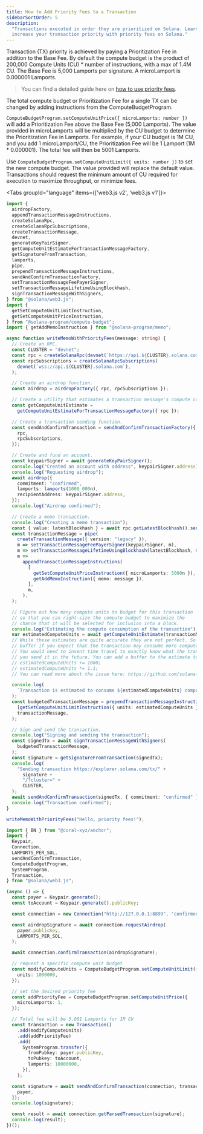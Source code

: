 ```yaml
---
title: How to Add Priority Fees to a Transaction
sidebarSortOrder: 5
description:
  "Transactions executed in order they are prioritized on Solana. Learn how to
  increase your transaction priority with priority fees on Solana."
---
```


Transaction (TX) priority is achieved by paying a Prioritization Fee in addition
to the Base Fee. By default the compute budget is the product of 200,000 Compute
Units (CU) \* number of instructions, with a max of 1.4M CU. The Base Fee is
5,000 Lamports per signature. A microLamport is 0.000001 Lamports.

> You can find a detailed guide here on
> [how to use priority fees](/content/guides/advanced/how-to-use-priority-fees.md).

The total compute budget or Prioritization Fee for a single TX can be changed by
adding instructions from the ComputeBudgetProgram.

`ComputeBudgetProgram.setComputeUnitPrice({ microLamports: number })` will add a
Prioritization Fee above the Base Fee (5,000 Lamports). The value provided in
microLamports will be multiplied by the CU budget to determine the
Prioritization Fee in Lamports. For example, if your CU budget is 1M CU, and you
add 1 microLamport/CU, the Prioritization Fee will be 1 Lamport (1M \*
0.000001). The total fee will then be 5001 Lamports.

Use `ComputeBudgetProgram.setComputeUnitLimit({ units: number })` to set the new
compute budget. The value provided will replace the default value. Transactions
should request the minimum amount of CU required for execution to maximize
throughput, or minimize fees.

<Tabs groupId="language" items={['web3.js v2', 'web3.js v1']}>

<Tab value="web3.js v2">

```typescript filename="add-priority-fees.ts" {61-72} {37-38} {77-87}
import {
  airdropFactory,
  appendTransactionMessageInstructions,
  createSolanaRpc,
  createSolanaRpcSubscriptions,
  createTransactionMessage,
  devnet,
  generateKeyPairSigner,
  getComputeUnitEstimateForTransactionMessageFactory,
  getSignatureFromTransaction,
  lamports,
  pipe,
  prependTransactionMessageInstructions,
  sendAndConfirmTransactionFactory,
  setTransactionMessageFeePayerSigner,
  setTransactionMessageLifetimeUsingBlockhash,
  signTransactionMessageWithSigners,
} from "@solana/web3.js";
import {
  getSetComputeUnitLimitInstruction,
  getSetComputeUnitPriceInstruction,
} from "@solana-program/compute-budget";
import { getAddMemoInstruction } from "@solana-program/memo";

async function writeMemoWithPriorityFees(message: string) {
  // Create an RPC.
  const CLUSTER = "devnet";
  const rpc = createSolanaRpc(devnet(`https://api.${CLUSTER}.solana.com`));
  const rpcSubscriptions = createSolanaRpcSubscriptions(
    devnet(`wss://api.${CLUSTER}.solana.com`),
  );

  // Create an airdrop function.
  const airdrop = airdropFactory({ rpc, rpcSubscriptions });

  // Create a utility that estimates a transaction message's compute consumption.
  const getComputeUnitEstimate =
    getComputeUnitEstimateForTransactionMessageFactory({ rpc });

  // Create a transaction sending function.
  const sendAndConfirmTransaction = sendAndConfirmTransactionFactory({
    rpc,
    rpcSubscriptions,
  });

  // Create and fund an account.
  const keypairSigner = await generateKeyPairSigner();
  console.log("Created an account with address", keypairSigner.address);
  console.log("Requesting airdrop");
  await airdrop({
    commitment: "confirmed",
    lamports: lamports(1000_000n),
    recipientAddress: keypairSigner.address,
  });
  console.log("Airdrop confirmed");

  // Create a memo transaction.
  console.log("Creating a memo transaction");
  const { value: latestBlockhash } = await rpc.getLatestBlockhash().send();
  const transactionMessage = pipe(
    createTransactionMessage({ version: "legacy" }),
    m => setTransactionMessageFeePayerSigner(keypairSigner, m),
    m => setTransactionMessageLifetimeUsingBlockhash(latestBlockhash, m),
    m =>
      appendTransactionMessageInstructions(
        [
          getSetComputeUnitPriceInstruction({ microLamports: 5000n }),
          getAddMemoInstruction({ memo: message }),
        ],
        m,
      ),
  );

  // Figure out how many compute units to budget for this transaction
  // so that you can right-size the compute budget to maximize the
  // chance that it will be selected for inclusion into a block.
  console.log("Estimating the compute consumption of the transaction");
  var estimatedComputeUnits = await getComputeUnitEstimate(transactionMessage);
  // While these estimates are quite accurate they are not perfect. So you may want to add a
  // buffer if you expect that the transaction may consume more compute units than estimated.
  // You would need to invent time travel to exactly know what the transaction will consume when
  // you send it in the future. You can add a buffer to the estimate to account for this.
  // estimatedComputeUnits += 1000;
  // estimatedComputeUnits *= 1.1;
  // You can read more about the issue here: https://github.com/solana-labs/solana-web3.js/tree/master/packages/library#getcomputeunitestimatefortransactionmessagefactoryrpc

  console.log(
    `Transaction is estimated to consume ${estimatedComputeUnits} compute units`,
  );
  const budgetedTransactionMessage = prependTransactionMessageInstructions(
    [getSetComputeUnitLimitInstruction({ units: estimatedComputeUnits })],
    transactionMessage,
  );

  // Sign and send the transaction.
  console.log("Signing and sending the transaction");
  const signedTx = await signTransactionMessageWithSigners(
    budgetedTransactionMessage,
  );
  const signature = getSignatureFromTransaction(signedTx);
  console.log(
    "Sending transaction https://explorer.solana.com/tx/" +
      signature +
      "/?cluster=" +
      CLUSTER,
  );
  await sendAndConfirmTransaction(signedTx, { commitment: "confirmed" });
  console.log("Transaction confirmed");
}

writeMemoWithPriorityFees("Hello, priority fees!");
```

</Tab>

<Tab value="web3.js v1">

```typescript filename="add-priority-fees.ts" {25-28, 30-33}
import { BN } from "@coral-xyz/anchor";
import {
  Keypair,
  Connection,
  LAMPORTS_PER_SOL,
  sendAndConfirmTransaction,
  ComputeBudgetProgram,
  SystemProgram,
  Transaction,
} from "@solana/web3.js";

(async () => {
  const payer = Keypair.generate();
  const toAccount = Keypair.generate().publicKey;

  const connection = new Connection("http://127.0.0.1:8899", "confirmed");

  const airdropSignature = await connection.requestAirdrop(
    payer.publicKey,
    LAMPORTS_PER_SOL,
  );

  await connection.confirmTransaction(airdropSignature);

  // request a specific compute unit budget
  const modifyComputeUnits = ComputeBudgetProgram.setComputeUnitLimit({
    units: 1000000,
  });

  // set the desired priority fee
  const addPriorityFee = ComputeBudgetProgram.setComputeUnitPrice({
    microLamports: 1,
  });

  // Total fee will be 5,001 Lamports for 1M CU
  const transaction = new Transaction()
    .add(modifyComputeUnits)
    .add(addPriorityFee)
    .add(
      SystemProgram.transfer({
        fromPubkey: payer.publicKey,
        toPubkey: toAccount,
        lamports: 10000000,
      }),
    );

  const signature = await sendAndConfirmTransaction(connection, transaction, [
    payer,
  ]);
  console.log(signature);

  const result = await connection.getParsedTransaction(signature);
  console.log(result);
})();
```

</Tab>

</Tabs>
